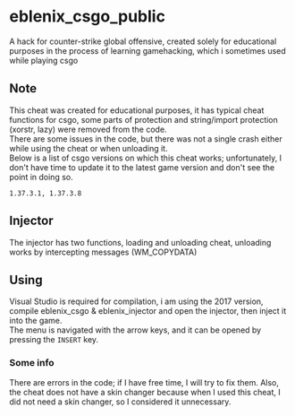 # eblenix_csgo_public
A hack for counter-strike global offensive, created solely for educational purposes in the process of learning gamehacking, which i sometimes used while playing csgo
## Note
This cheat was created for educational purposes, it has typical cheat functions for csgo, some parts of protection and string/import protection (xorstr, lazy) were removed from the code.  
There are some issues in the code, but there was not a single crash either while using the cheat or when unloading it.  
Below is a list of csgo versions on which this cheat works; unfortunately, I don't have time to update it to the latest game version and don't see the point in doing so.  
```
1.37.3.1, 1.37.3.8
```
## Injector
The injector has two functions, loading and unloading cheat, unloading works by intercepting messages (WM_COPYDATA)
## Using
Visual Studio is required for compilation, i am using the 2017 version, compile eblenix_csgo & eblenix_injector and open the injector, then inject it into the game.  
The menu is navigated with the arrow keys, and it can be opened by pressing the ```INSERT``` key.
### Some info
There are errors in the code; if I have free time, I will try to fix them. Also, the cheat does not have a skin changer because when I used this cheat, I did not need a skin changer, so I considered it unnecessary.
